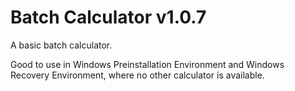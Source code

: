 # Batch Calculator v1.0.7
A basic batch calculator.

Good to use in Windows Preinstallation Environment and Windows Recovery Environment, where no other calculator is available.
